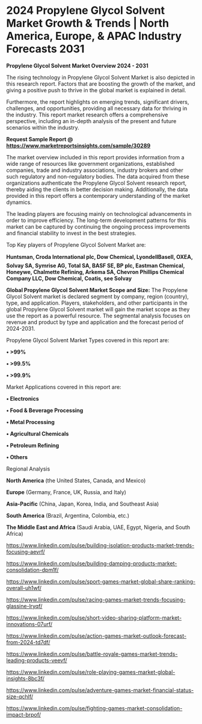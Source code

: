 # 2024 Propylene Glycol Solvent Market Growth & Trends | North America, Europe, & APAC Industry Forecasts 2031

<Strong> Propylene Glycol Solvent Market Overview 2024 - 2031</strong>

The rising technology in Propylene Glycol Solvent Market is also depicted in this research report. Factors that are boosting the growth of the market, and giving a positive push to thrive in the global market is explained in detail.

Furthermore, the report highlights on emerging trends, significant drivers, challenges, and opportunities, providing all necessary data for thriving in the industry. This report market research offers a comprehensive perspective, including an in-depth analysis of the present and future scenarios within the industry.

<strong>Request Sample Report @ <a href=https://www.marketreportsinsights.com/sample/30289>https://www.marketreportsinsights.com/sample/30289</a></strong>

The market overview included in this report provides information from a wide range of resources like government organizations, established companies, trade and industry associations, industry brokers and other such regulatory and non-regulatory bodies. The data acquired from these organizations authenticate the Propylene Glycol Solvent research report, thereby aiding the clients in better decision making. Additionally, the data provided in this report offers a contemporary understanding of the market dynamics.

The leading players are focusing mainly on technological advancements in order to improve efficiency. The long-term development patterns for this market can be captured by continuing the ongoing process improvements and financial stability to invest in the best strategies.

Top Key players of Propylene Glycol Solvent Market are:

<strong>Huntsman, Croda International plc, Dow Chemical, LyondellBasell, OXEA, Solvay SA, Symrise AG, Total SA, BASF SE, BP plc, Eastman Chemical, Honeywe, Chalmette Refining, Arkema SA, Chevron Phillips Chemical Company LLC, Dow Chemical, Coatis, see Solvay</strong>

<strong><b>Global Propylene Glycol Solvent Market Scope and Size:</b></strong>
The Propylene Glycol Solvent market is declared segment by company, region (country), type, and application. Players, stakeholders, and other participants in the global Propylene Glycol Solvent market will gain the market scope as they use the report as a powerful resource. The segmental analysis focuses on revenue and product by type and application and the forecast period of 2024-2031.

Propylene Glycol Solvent Market Types covered in this report are:

<strong>• >99%

• >99.5%

• >99.9%</strong>

Market Applications covered in this report are:

<strong>• Electronics

• Food & Beverage Processing

• Metal Processing

• Agricultural Chemicals

• Petroleum Refining

• Others</strong> 

Regional Analysis

<strong>North America</strong> (the United States, Canada, and Mexico)

<strong>Europe</strong> (Germany, France, UK, Russia, and Italy)

<strong>Asia-Pacific</strong> (China, Japan, Korea, India, and Southeast Asia)

<strong>South America</strong> (Brazil, Argentina, Colombia, etc.)

<strong>The Middle East and Africa</strong> (Saudi Arabia, UAE, Egypt, Nigeria, and South Africa)

<a href=https://www.linkedin.com/pulse/building-isolation-products-market-trends-focusing-aevrf/>https://www.linkedin.com/pulse/building-isolation-products-market-trends-focusing-aevrf/</a>

<a href=https://www.linkedin.com/pulse/building-damping-products-market-consolidation-dpm1f/>https://www.linkedin.com/pulse/building-damping-products-market-consolidation-dpm1f/</a>

<a href=https://www.linkedin.com/pulse/sport-games-market-global-share-ranking-overall-uh1wf/>https://www.linkedin.com/pulse/sport-games-market-global-share-ranking-overall-uh1wf/</a>

<a href=https://www.linkedin.com/pulse/racing-games-market-trends-focusing-glassine-lryqf/>https://www.linkedin.com/pulse/racing-games-market-trends-focusing-glassine-lryqf/</a>

<a href=https://www.linkedin.com/pulse/short-video-sharing-platform-market-innovations-07urf/>https://www.linkedin.com/pulse/short-video-sharing-platform-market-innovations-07urf/</a>

<a href=https://www.linkedin.com/pulse/action-games-market-outlook-forecast-from-2024-td7df/>https://www.linkedin.com/pulse/action-games-market-outlook-forecast-from-2024-td7df/</a>

<a href=https://www.linkedin.com/pulse/battle-royale-games-market-trends-leading-products-veevf/>https://www.linkedin.com/pulse/battle-royale-games-market-trends-leading-products-veevf/</a>

<a href=https://www.linkedin.com/pulse/role-playing-games-market-global-insights-8bc3f/>https://www.linkedin.com/pulse/role-playing-games-market-global-insights-8bc3f/</a>

<a href=https://www.linkedin.com/pulse/adventure-games-market-financial-status-size-qchlf/>https://www.linkedin.com/pulse/adventure-games-market-financial-status-size-qchlf/</a>

<a href=https://www.linkedin.com/pulse/fighting-games-market-consolidation-impact-brpof/>https://www.linkedin.com/pulse/fighting-games-market-consolidation-impact-brpof/</a>


